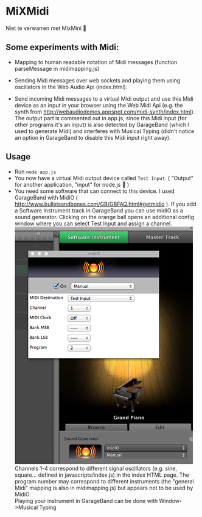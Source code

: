 # MiXMidi
Niet te verwarren met MixMini :japanese_ogre:

## Some experiments with Midi:

* Mapping to human readable notation of Midi messages (function parseMessage in midimapping.js)

* Sending Midi messages over web sockets and playing them using oscillators in the Web Audio Api (index.html).

* Send incoming Midi messages to a virtual Midi output and use this Midi device as an input in your browser using the Web Midi Api (e.g. the synth from http://webaudiodemos.appspot.com/midi-synth/index.html). The output part is commented out in app.js, since this Midi input (for other programs it's an input) is also detected by GarageBand (which I used to generate Midi) and interferes with Musical Typing (didn't notice an option in GarageBand to disable this Midi input right away).

## Usage

* Run `node app.js`
* You now have a virtual Midi output device called `Test Input`. ( "Output" for another application, "input" for node.js :japanese_ogre: )
* You need some software that can connect to this device. I used GarageBand with MidiO ( http://www.bulletsandbones.com/GB/GBFAQ.html#getmidio ). If you add a Software Instrument track in GarageBand you can use midiO as a sound generator. Clicking on the orange ball opens an additional config window where you can select Test Input and assign a channel.<br/>
![Screenshot](public/images/screenshot.png)<br/>
Channels 1-4 correspond to different signal oscillators (e.g. sine, square... defined in javascripts/index.js) in the index HTML page. The program number may correspond to different instruments (the "general Midi" mapping is also in midimapping.js) but appears not to be used by MidiO.<br/>
Playing your instrument in GarageBand can be done with Window->Musical Typing
